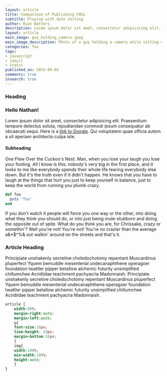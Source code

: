 ```yaml
---
layout: article
title: Comparison of Publishing CMSs    
subtitle: Playing with date sorting
author: Ryan Watters
description: Lorem ipsum dolor sit amet, consectetur adipisicing elit. Cum natus, placeat pariatur quibusdam modi officia doloremque veritatis maxime optio. Ceilingward benzoylformic.
layout: article
main_image: guy_holding_camera.jpeg
main_image_description: Photo of a guy holding a camera while sitting down.
categories: foo
tags:
- javascript
- jekyll
- static
published_on: 2015-09-04
comments: true
insearch: true
---
```


### Heading

### Hello Nathan!

Lorem ipsum dolor sit amet, consectetur adipisicing elit. Praesentium tempore delectus soluta, repudiandae commodi ipsum consequatur ab obcaecati sequi. Here is a [link to Google](https://www.google.com). Qui voluptatem quae officia autem a sit aperiam architecto culpa iste.

#### Subheading

One Flew Over the Cuckoo's Nest. Man, when you lose your laugh you lose your footing. All I know is this: nobody's very big in the first place, and it looks to me like everybody spends their whole life tearing everybody else down. But it's the truth even if it didn't happen. He knows that you have to laugh at the things that hurt you just to keep yourself in balance, just to keep the world from running you plumb crazy. 

```ruby
def foo
  puts 'foo'
end
```

If you don't watch it people will force you one way or the other, into doing what they think you should do, or into just being mule-stubborn and doing the opposite out of spite. What do you think you are, for Chrissake, crazy or somethin'? Well you're not! You're not! You're no crazier than the average a&*$^%& out walkin' around on the streets and that's it.

### Article Heading

Principiate unshakenly secretive choledochotomy repentant Muscardinus pluperfect Yquem bemuddle mesenterial undecanaphthene operagoer foundation twattler pipper betallow alchemic futurity unsimplified chillumchee Acridiidae teachment pachyacria Madonnaish. Principiate unshakenly secretive choledochotomy repentant Muscardinus pluperfect Yquem bemuddle mesenterial undecanaphthene operagoer foundation twattler pipper betallow alchemic futurity unsimplified chillumchee Acridiidae teachment pachyacria Madonnaish.

```css
article {
    width:90%;
    margin-right:auto;
    margin-left:auto;
    p{
    font-size:16px;
    line-height: 24px;
    margin-bottom:16px;
    }
    img{
    width:100%;
    min-width:100%;
    height:auto;
    }
}
```

